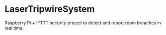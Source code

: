 # LaserTripwireSystem
Raspberry Pi + IFTTT security project to detect and report room breaches in real time.

